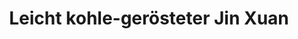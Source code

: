 ---
title: Leicht kohle-gerösteter Jin Xuan
type: Oolong
color: dark-yellow

harvest: October 2019
harvest-style: handgepflückt
elevation: 400m
terroir: Zhushan
cultivar: Jin Xuan
oxidation: niedrig
roasting-level: leicht
roasting-method: traditionelle Holzkohleröstung
info: ebenfalls leicht geröstet, aber mit Holzkohle und nicht in einem elektrischen Ofen.

shop: Taiwan Tea Crafts
shop_url: https://www.taiwanteacrafts.com/product/organic-jin-xuan-light-charcoal-pit-fired-oolong-tea
orders: [ ttc1 ]
key: 4
---